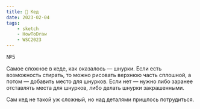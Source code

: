 ```yaml
---
title: 👟 Кед
date: 2023-02-04
tags:
    - sketch
    - HowToDraw
    - WSC2023
---
```


№5

Самое сложное в кеде, как оказалось — шнурки. Если есть возможность стирать, то можно рисовать верхнюю часть сплошной, а потом — добавить место для шнурков. Если нет — нужно либо заранее отставлять места для шнурков, либо делать шнурки закрашенными.

Сам кед не такой уж сложный, но над деталями пришлось потрудиться.
